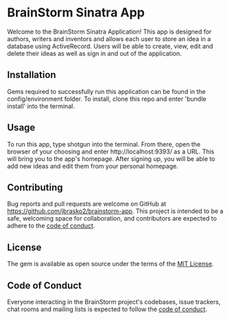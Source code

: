 # BrainStorm Sinatra App

Welcome to the BrainStorm Sinatra Application! This app is designed for authors, writers and inventors and allows each user to store an idea in a database using ActiveRecord. Users will be able to create, view, edit and delete their ideas as well as sign in and out of the application.

## Installation

Gems required to successfully run this application can be found in the config/environment folder.
To install, clone this repo and enter 'bundle install' into the terminal.

## Usage

To run this app, type shotgun into the terminal. From there, open the browser of your choosing and enter http://localhost:9393/ as a URL. This will bring you to the app's homepage. After signing up, you will be able to add new ideas and edit them from your personal homepage.

## Contributing

Bug reports and pull requests are welcome on GitHub at https://github.com/jbrasko2/brainstorm-app. This project is intended to be a safe, welcoming space for collaboration, and contributors are expected to adhere to the [code of conduct](https://github.com/jbrasko2/solar_system_project/blob/master/CODE_OF_CONDUCT.md).


## License

The gem is available as open source under the terms of the [MIT License](https://opensource.org/licenses/MIT).

## Code of Conduct

Everyone interacting in the BrainStorm project's codebases, issue trackers, chat rooms and mailing lists is expected to follow the [code of conduct](https://github.com/jbrasko2/brainstorm-app/blob/master/CODE_OF_CONDUCT.md).